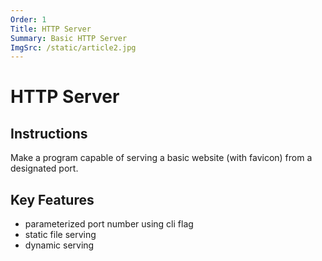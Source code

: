 ```yaml
---
Order: 1
Title: HTTP Server
Summary: Basic HTTP Server
ImgSrc: /static/article2.jpg
---
```


# HTTP Server

## Instructions

Make a program capable of serving a basic website 
(with favicon) from a designated port.

## Key Features

- parameterized port number using cli flag
- static file serving
- dynamic serving
